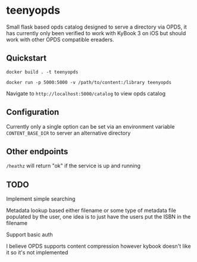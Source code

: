 # teenyopds

Small flask based opds catalog designed to serve a directory via OPDS, it has currently only been verified to work with KyBook 3 on iOS but should work with other OPDS compatible ereaders.

## Quickstart

`docker build . -t teenyopds`

`docker run -p 5000:5000 -v /path/to/content:/library teenyopds`

Navigate to `http://localhost:5000/catalog` to view opds catalog

## Configuration

Currently only a single option can be set via an environment variable `CONTENT_BASE_DIR` to server an alternative directory

## Other endpoints

`/heathz` will return "ok" if the service is up and running

## TODO

Implement simple searching

Metadata lookup based either filename or some type of metadata file populated by the user, one idea is to just have the users put the ISBN in the filename

Support basic auth

I believe OPDS supports content compression however kybook doesn't like it so it's not implemented
